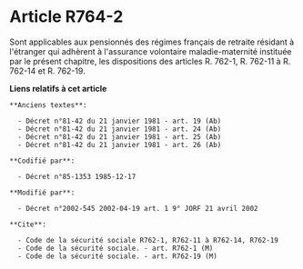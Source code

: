 # Article R764-2

Sont applicables aux pensionnés des régimes français de retraite résidant à l'étranger qui adhèrent à l'assurance volontaire
maladie-maternité instituée par le présent chapitre, les dispositions des articles R. 762-1, R. 762-11 à R. 762-14 et R.
762-19.

**Liens relatifs à cet article**

	**Anciens textes**:

	  - Décret n°81-42 du 21 janvier 1981 - art. 19 (Ab)
	  - Décret n°81-42 du 21 janvier 1981 - art. 24 (Ab)
	  - Décret n°81-42 du 21 janvier 1981 - art. 25 (Ab)
	  - Décret n°81-42 du 21 janvier 1981 - art. 26 (Ab)

	**Codifié par**:

	  - Décret n°85-1353 1985-12-17

	**Modifié par**:

	  - Décret n°2002-545 2002-04-19 art. 1 9° JORF 21 avril 2002

	**Cite**:

	  - Code de la sécurité sociale R762-1, R762-11 à R762-14, R762-19
	  - Code de la sécurité sociale. - art. R762-1 (M)
	  - Code de la sécurité sociale. - art. R762-19 (M)
